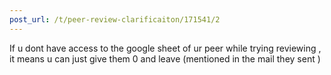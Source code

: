```yaml
---
post_url: /t/peer-review-clarificaiton/171541/2
---
```

If u dont have access to the google sheet of ur peer while trying reviewing , it means u can just give them 0 and leave (mentioned in the mail they sent )